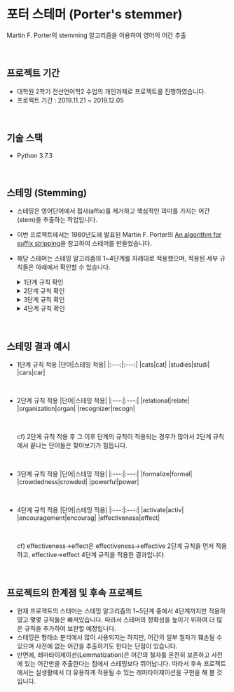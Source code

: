 # 포터 스테머 (Porter's stemmer)
Martin F. Porter의 stemming 알고리즘을 이용하여 영어의 어간 추출

<br/>

## 프로젝트 기간
- 대학원 2학기 전산언어학2 수업의 개인과제로 프로젝트를 진행하였습니다.
- 프로젝트 기간 : 2019.11.21 ~ 2019.12.05

<br/>

## 기술 스택
- Python 3.7.3

<br/>

## 스테밍 (Stemming)
- 스테밍은 영어단어에서 접사(affix)를 제거하고 핵심적인 의미를 가지는 어간(stem)을 추출하는 작업입니다.  
- 이번 프로젝트에서는 1980년도에 발표된 Martin F. Porter의 [An algorithm for suffix stripping](http://citeseerx.ist.psu.edu/viewdoc/download?doi=10.1.1.848.7219&rep=rep1&type=pdf)을 참고하여 스테머를 만들었습니다.  
- 해당 스테머는 스테밍 알고리즘의 1~4단계를 차례대로 적용했으며, 적용된 세부 규칙들은 아래에서 확인할 수 있습니다.  

    <details>
    <summary>1단계 규칙 확인</summary>
    <div markdown="1">

        sses -> ss 
        ies -> i 
        ss -> ss 
        s -> ''
        eed -> e

    </div>
    </details>

    <details>
    <summary>2단계 규칙 확인</summary>
    <div markdown="1">
        
        ational -> ate    
        tional -> tion
        enci -> ence
        anci -> ance
        izer -> ize
        abli -> able
        alli -> al            
        entli -> ent
        eli -> e
        ousli -> ous
        ization -> ize
        ation -> ate
        ator ->ate
        alism -> al
        iveness -> ive
        fulness -> ful
        ousness -> ous
        aliti -> al
        iviti -> ive
        biliti -> ble

    </div>
    </details>

    <details>
    <summary>3단계 규칙 확인</summary>
    <div markdown="1">

            icate -> ic
            ative -> ''
            alize -> al
            ical -> ic
            ful -> ''
            ness -> ''

    </div>
    </details>

    <details>
    <summary>4단계 규칙 확인</summary>
    <div markdown="1">

            al -> ''
            ance -> ''
            ence -> ''
            er -> ''
            ic -> ''
            able -> ''
            ible -> ''
            ant -> ''
            ement -> ''
            ment -> ''
            ent -> ''
            ion -> ''
            ou -> ''
            ism -> ''
            ate -> ''
            iti -> ''
            ous -> ''
            ive -> ''
            ize -> ''

    </div>
    </details>

<br/>

## 스테밍 결과 예시
- 1단계 규칙 적용
    |단어|스테밍 적용|
    |:---:|:---:|
    |cats|cat| 
    |studies|studi|
    |cars|car|

<br/>

- 2단계 규칙 적용
    |단어|스테밍 적용|
    |:---:|:---:|
    |relational|relate| 
    |organization|organ|
    |recognizer|recogn|

    <br/>

    cf) 2단계 규칙 적용 후 그 이후 단계의 규칙이 적용되는 경우가 많아서 2단계 규칙에서 끝나는 단어들은 찾아보기가 힘듭니다.  

<br/>

- 3단계 규칙 적용
    |단어|스테밍 적용|
    |:---:|:---:|
    |formalize|formal| 
    |crowdedness|crowded|
    |powerful|power|

<br/>

- 4단계 규칙 적용
    |단어|스테밍 적용|
    |:---:|:---:|
    |activate|activ| 
    |encouragement|encourag|
    |effectiveness|effect|

    <br/>

    cf) effectiveness->effect은 effectiveness->effective 2단계 규칙을 먼저 적용하고, effective->effect 4단계 규칙을 적용한 결과입니다.  

<br/>

## 프로젝트의 한계점 및 후속 프로젝트
- 현재 프로젝트의 스테머는 스테밍 알고리즘의 1~5단계 중에서 4단계까지만 적용하였고 몇몇 규칙들은 빠져있습니다. 따라서 스테머의 정확성을 높이기 위하여 더 많은 규칙을 추가하여 보완할 예정입니다.  
- 스테밍은 형태소 분석에서 많이 사용되지는 하지만, 어간의 일부 철자가 훼손될 수 있으며 사전에 없는 어간을 추출하기도 한다는 단점이 있습니다.  
- 반면에, 레마타이제이션(Lemmatization)은 어간의 철자를 온전히 보존하고 사전에 있는 어간만을 추출한다는 점에서 스테밍보다 뛰어납니다. 따라서 후속 프로젝트에서는 실생활에서 더 유용하게 적용될 수 있는 레마타이제이션을 구현을 해 볼 것입니다.